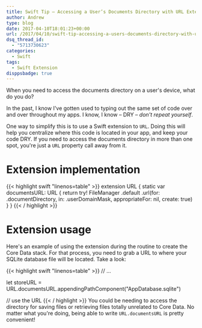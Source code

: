 ```yaml
---
title: Swift Tip – Accessing a User’s Documents Directory with URL Extension
author: Andrew
type: blog
date: 2017-04-10T18:01:23+00:00
url: /2017/04/10/swift-tip-accessing-a-users-documents-directory-with-url-extension/
dsq_thread_id:
  - "5713730623"
categories:
  - Swift
tags:
  - Swift Extension
disppsbadge: true
---
```


When you need to access the documents directory on a user's device, what do you do?

In the past, I know I've gotten used to typing out the same set of code over and over throughout my apps. I know, I know – DRY – _don't repeat yourself_.

One way to simplify this is to use a Swift extension to `URL`. Doing this will help you centralize where this code is located in your app, and keep your code DRY. If you need to access the documents directory in more than one spot, you're just a `URL` property call away from it.


<a name="implementation" class="jump-target"></a>

# Extension implementation

{{< highlight swift "linenos=table" >}}
extension URL {
    static var documentsURL: URL {
        return try! FileManager
            .default
            .url(for: .documentDirectory, 
                 in: .userDomainMask, 
                 appropriateFor: nil, 
                 create: true)
    }
}
{{< / highlight >}}
<a name="usage" class="jump-target"></a>

# Extension usage

Here's an example of using the extension during the routine to create the Core Data stack. For that process, you need to grab a URL to where your SQLite database file will be located. Take a look:

{{< highlight swift "linenos=table" >}}
// ...

let storeURL = URL.documentsURL.appendingPathComponent("AppDatabase.sqlite")

// use the URL
{{< / highlight >}}
You could be needing to access the directory for saving files or retrieving files totally unrelated to Core Data. No matter what you're doing, being able to write `URL.documentsURL` is pretty convenient!

<a name="share" class="jump-target"></a>